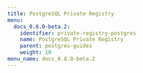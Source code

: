 ```yaml
---
title: PostgreSQL Private Registry
menu:
  docs_0.8.0-beta.2:
    identifier: private-registry-postgres
    name: PostgreSQL Private Registry
    parent: postgres-guides
    weight: 10
menu_name: docs_0.8.0-beta.2
---
```

